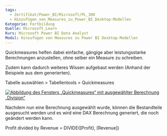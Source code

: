 ```yaml
---
tags:
  - Zertifikat/Power_BI/Microsoft/PL_300
  - Hinzufügen_von_Measures_zu_Power_BI_Desktop-Modellen
Kategorie: Fortbildung
Quelle: Microsoft_Learn
Kurs: Microsoft Power BI Data Analyst
Modul: Hinzufügen von Measures zu Power BI Desktop-Modellen
---
```

Quickmeasures helfen dabei einfache, gängige aber leistungsstarke Berechnungen anzustellen, ohne selber ein Measure zu schreiben.

Zudem kann dadurch weiteres Wissen aufgebaut werden (Anhand der Beispiele aus dem generierten).


Tabelle auswählen > Tabellentools > Quickmeasures

[![Abbildung des Fensters „Quickmeasures“ mit ausgewählter Berechnung „Division“](https://learn.microsoft.com/de-de/training/modules/dax-power-bi-add-measures/media/dax-configure-quick-measure-calculation-ssm.png)](https://learn.microsoft.com/de-de/training/modules/dax-power-bi-add-measures/media/dax-configure-quick-measure-calculation-ssm.png#lightbox)

Nachdem nun eine Berechnung ausgewählt wurde, können die Bestandteile ausgesucht werden und es wird eine DAX Berechnung generiert, die noch geändert werden kann.

Profit divided by Revenue = 
DIVIDE([Profit], [Revenue])